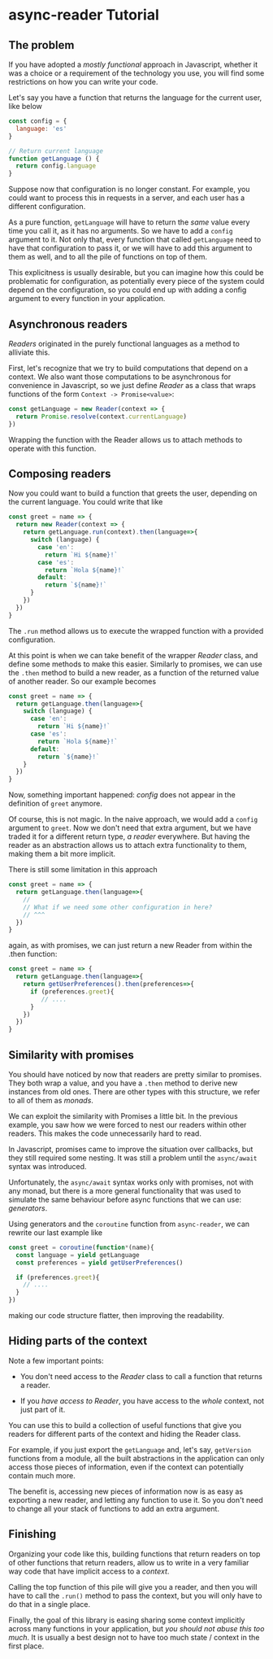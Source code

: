async-reader Tutorial
=====================

## The problem

If you have adopted a *mostly functional* approach in
Javascript, whether it was a choice or a requirement of the technology
you use, you will find some restrictions on how you can write your
code.

Let's say you have a function that returns the language for the
current user, like below

```javascript
const config = {
  language: 'es'
}

// Return current language
function getLanguage () {
  return config.language
}
```

Suppose now that configuration is no longer constant. For example, you
could want to process this in requests in a server, and each user has
a different configuration.

As a pure function, `getLanguage` will have to return the *same* value
every time you call it, as it has no arguments. So we have to add a
`config` argument to it. Not only that, every function that called
`getLanguage` need to have that configuration to pass it, or we will
have to add this argument to them as well, and to all the pile of
functions on top of them.

This explicitness is usually desirable, but you can imagine how this
could be problematic for configuration, as potentially every piece of
the system could depend on the configuration, so you could end up with
adding a config argument to every function in your application.


## Asynchronous readers

*Readers* originated in the purely functional languages as a method to
alliviate this.

First, let's recognize that we try to build computations that depend
on a context. We also want those computations to be asynchronous for
convenience in Javascript, so we just define *Reader* as a class that
wraps functions of the form `Context -> Promise<value>`:

```javascript
const getLanguage = new Reader(context => {
  return Promise.resolve(context.currentLanguage)
})
```

Wrapping the function with the Reader allows us to attach methods to
operate with this function.

## Composing readers

Now you could want to build a function that greets the user, depending
on the current language. You could write that like

```javascript
const greet = name => {
  return new Reader(context => {
    return getLanguage.run(context).then(language=>{
      switch (language) {
        case 'en':
          return `Hi ${name}!`
        case 'es':
          return `Hola ${name}!`
        default:
          return `${name}!`
      } 
    })
  })
}
```

The `.run` method allows us to execute the wrapped function with a
provided configuration.

At this point is when we can take benefit of the wrapper *Reader*
class, and define some methods to make this easier. Similarly to
promises, we can use the `.then` method to build a new reader, as a
function of the returned value of another reader. So our example
becomes

```javascript
const greet = name => {
  return getLanguage.then(language=>{
    switch (language) {
      case 'en':
        return `Hi ${name}!`
      case 'es':
        return `Hola ${name}!`
      default:
        return `${name}!`
    } 
  })
}
```

Now, something important happened: *config* does not appear in the
definition of `greet` anymore.

Of course, this is not magic. In the naive approach, we would add a
`config` argument to `greet`. Now we don't need that extra argument,
but we have traded it for a different return type, *a reader*
everywhere. But having the reader as an abstraction allows us to
attach extra functionality to them, making them a bit more implicit.


There is still some limitation in this approach

```javascript
const greet = name => {
  return getLanguage.then(language=>{
    //
    // What if we need some other configuration in here?
    // ^^^
  }) 
}
```

again, as with promises, we can just return a new Reader from within
the .then function:

```javascript
const greet = name => {
  return getLanguage.then(language=>{
    return getUserPreferences().then(preferences=>{
      if (preferences.greet){
         // ....
      }
    })
  }) 
}
```


## Similarity with promises

You should have noticed by now that readers are pretty similar to
promises. They both wrap a value, and you have a `.then` method to
derive new instances from old ones.  There are other types with this
structure, we refer to all of them as *monads*.

We can exploit the similarity with Promises a little bit.  In the
previous example, you saw how we were forced to nest our readers
within other readers. This makes the code unnecessarily hard to read.

In Javascript, promises came to improve the situation over callbacks,
but they still required some nesting. It was still a problem until the
`async/await` syntax was introduced.

Unfortunately, the `async/await` syntax works only with promises, not
with any monad, but there is a more general functionality that was
used to simulate the same behaviour before async functions that we can
use: *generators*.

Using generators and the `coroutine` function from `async-reader`, we
can rewrite our last example like

```javascript
const greet = coroutine(function*(name){
  const language = yield getLanguage
  const preferences = yield getUserPreferences()

  if (preferences.greet){
    // ....
  }
})
```

making our code structure flatter, then improving the readability.


## Hiding parts of the context

Note a few important points:

  - You don't need access to the *Reader* class to call a function
    that returns a reader.

  - If you *have access to Reader*, you have access to the *whole*
    context, not just part of it.

You can use this to build a collection of useful functions that give
you readers for different parts of the context and hiding the Reader
class.

For example, if you just export the `getLanguage` and, let's say,
`getVersion` functions from a module, all the built abstractions in
the application can only access those pieces of information, even if
the context can potentially contain much more.

The benefit is, accessing new pieces of information now is as easy as
exporting a new reader, and letting any function to use it. So you
don't need to change all your stack of functions to add an extra
argument.

## Finishing

Organizing your code like this, building functions that return readers
on top of other functions that return readers, allow us to write in a
very familiar way code that have implicit access to a *context*.

Calling the top function of this pile will give you a reader, and then
you will have to call the `.run()` method to pass the context, but you
will only have to do that in a single place.

Finally, the goal of this library is easing sharing some context
implicitly across many functions in your application, but *you should
not abuse this too much*. It is usually a best design not to have too
much state / context in the first place.
